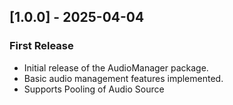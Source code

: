 ## [1.0.0] - 2025-04-04
### First Release
- Initial release of the AudioManager package.
- Basic audio management features implemented.
- Supports Pooling of Audio Source